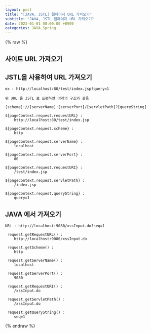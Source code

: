 ```yaml
---
layout: post
title: "[JAVA, JSTL] 웹페이지 URL 가져오기"
subtitle: "JAVA, JSTL 웹페이지 URL 가져오기"
date: 2023-01-01 00:00:00 +0900
categories: JAVA_Spring
---
```

{% raw %}
## 사이트 URL 가져오기  
  
## JSTL을 사용하여 URL 가져오기  
	ex : http://localhost:80/test/index.jsp?query=1  
  
	위 URL 을 JSTL 로 표편하면 아래의 구조와 같음  
  
	[scheme]://[serverName]:[serverPort]/[servletPath]?[queryString]  
  
	${pageContext.request.requestURL} :  
		http://localhost:80/test/index.jsp  
  
	${pageContext.request.scheme} :  
		http  
  
	${pageContext.request.serverName} :  
		localhost  
  
	${pageContext.request.serverPort} :  
		80  
  
	${pageContext.request.requestURI} :  
		/test/index.jsp  
  
	${pageContext.request.servletPath} :  
		/index.jsp  
  
	${pageContext.request.queryString} :  
		query=1  
  
## JAVA 에서 가져오기  
	URL : http://localhost:9080/xssInput.do?seq=1  
  
	 request.getRequestURL() :  
		http://localhost:9080/xssInput.do  
  
	 request.getScheme() :  
		http  
  
	 request.getServerName() :  
		localhost  
  
	 request.getServerPort() :  
		9080  
  
	 request.getRequestURI() :  
		/xssInput.do  
  
	 request.getServletPath() :  
		/xssInput.do  
  
	 request.getQueryString() :  
		seq=1  
  
                               

{% endraw %}

